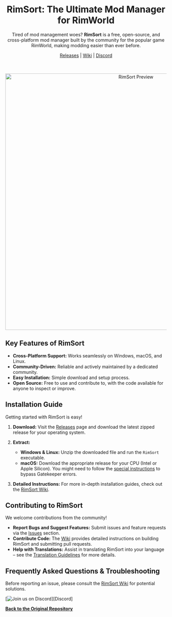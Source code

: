 <div align="center">
  <h1>RimSort: The Ultimate Mod Manager for RimWorld</h1>
  <p>
    Tired of mod management woes?  <b>RimSort</b> is a free, open-source, and cross-platform mod manager built by the community for the popular game RimWorld, making modding easier than ever before.
  </p>
  <p>
    <a href="https://github.com/RimSort/RimSort/releases">Releases</a> | <a href="https://rimsort.github.io/RimSort/">Wiki</a> | <a href="https://discord.gg/aV7g69JmR2">Discord</a>
  </p>
  <br><br>
  <img src="./docs/rimsort_preview.png" alt="RimSort Preview" width="800">
</div>

## Key Features of RimSort

*   **Cross-Platform Support:**  Works seamlessly on Windows, macOS, and Linux.
*   **Community-Driven:**  Reliable and actively maintained by a dedicated community.
*   **Easy Installation:**  Simple download and setup process.
*   **Open Source:**  Free to use and contribute to, with the code available for anyone to inspect or improve.

## Installation Guide

Getting started with RimSort is easy!

1.  **Download:** Visit the [Releases](https://github.com/RimSort/RimSort/releases) page and download the latest zipped release for your operating system.
2.  **Extract:**

    *   **Windows & Linux:** Unzip the downloaded file and run the `RimSort` executable.
    *   **macOS:** Download the appropriate release for your CPU (Intel or Apple Silicon). You might need to follow the [special instructions](https://rimsort.github.io/RimSort/user-guide/downloading-and-installing#macos) to bypass Gatekeeper errors.
3.  **Detailed Instructions:**  For more in-depth installation guides, check out the [RimSort Wiki](https://rimsort.github.io/RimSort/).

## Contributing to RimSort

We welcome contributions from the community!

*   **Report Bugs and Suggest Features:**  Submit issues and feature requests via the [Issues](https://github.com/RimSort/RimSort/issues) section.
*   **Contribute Code:**  The [Wiki](https://rimsort.github.io/RimSort/) provides detailed instructions on building RimSort and submitting pull requests.
*   **Help with Translations:**  Assist in translating RimSort into your language – see the [Translation Guidelines](https://rimsort.github.io/RimSort/development-guide/translation-guidelines) for more details.

## Frequently Asked Questions & Troubleshooting

Before reporting an issue, please consult the [RimSort Wiki](https://rimsort.github.io/RimSort/) for potential solutions.

[![Join us on Discord](https://github-production-user-asset-6210df.s3.amazonaws.com/2766946/248529301-486f4f8c-fed5-4fe1-832f-6461b7ce3a55.png)][Discord]

**[Back to the Original Repository](https://github.com/RimSort/RimSort)**